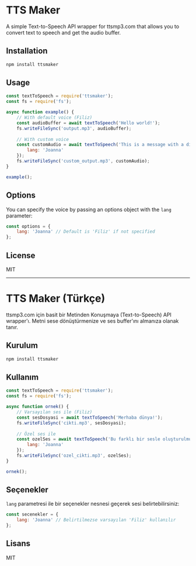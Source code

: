 # TTS Maker

A simple Text-to-Speech API wrapper for ttsmp3.com that allows you to convert text to speech and get the audio buffer.

## Installation

```bash
npm install ttsmaker
```

## Usage

```javascript
const textToSpeech = require('ttsmaker');
const fs = require('fs');

async function example() {
    // With default voice (Filiz)
    const audioBuffer = await textToSpeech('Hello world!');
    fs.writeFileSync('output.mp3', audioBuffer);
    
    // With custom voice
    const customAudio = await textToSpeech('This is a message with a different voice.', {
        lang: 'Joanna'
    });
    fs.writeFileSync('custom_output.mp3', customAudio);
}

example();
```

## Options

You can specify the voice by passing an options object with the `lang` parameter:

```javascript
const options = {
    lang: 'Joanna' // Default is 'Filiz' if not specified
};
```

## License

MIT

---

# TTS Maker (Türkçe)

ttsmp3.com için basit bir Metinden Konuşmaya (Text-to-Speech) API wrapper'ı. Metni sese dönüştürmenize ve ses buffer'ını almanıza olanak tanır.

## Kurulum

```bash
npm install ttsmaker
```

## Kullanım

```javascript
const textToSpeech = require('ttsmaker');
const fs = require('fs');

async function ornek() {
    // Varsayılan ses ile (Filiz)
    const sesDosyasi = await textToSpeech('Merhaba dünya!');
    fs.writeFileSync('cikti.mp3', sesDosyasi);
    
    // Özel ses ile
    const ozelSes = await textToSpeech('Bu farklı bir sesle oluşturulmuş bir mesajdır.', {
        lang: 'Joanna'
    });
    fs.writeFileSync('ozel_cikti.mp3', ozelSes);
}

ornek();
```

## Seçenekler

`lang` parametresi ile bir seçenekler nesnesi geçerek sesi belirtebilirsiniz:

```javascript
const secenekler = {
    lang: 'Joanna' // Belirtilmezse varsayılan 'Filiz' kullanılır
};
```

## Lisans

MIT
